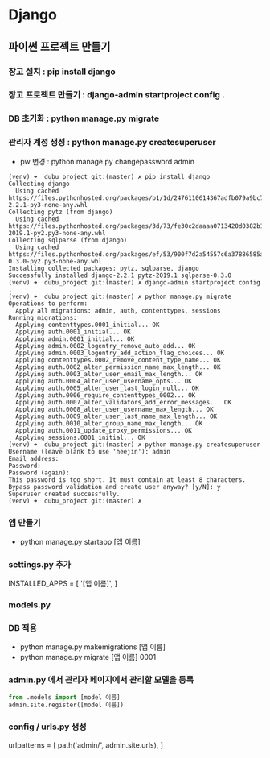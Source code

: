 # Django
## 파이썬 프로젝트 만들기
### 장고 설치 : pip install django
### 장고 프로젝트 만들기 : django-admin startproject config .
### DB 초기화 : python manage.py migrate
### 관리자 계정 생성 : python manage.py createsuperuser
- pw 변경 : python manage.py changepassword admin

```terminal
(venv) ➜  dubu_project git:(master) ✗ pip install django
Collecting django
  Using cached https://files.pythonhosted.org/packages/b1/1d/2476110614367adfb079a9bc718621f9fc8351e9214e1750cae1832d4090/Django-2.2.1-py3-none-any.whl
Collecting pytz (from django)
  Using cached https://files.pythonhosted.org/packages/3d/73/fe30c2daaaa0713420d0382b16fbb761409f532c56bdcc514bf7b6262bb6/pytz-2019.1-py2.py3-none-any.whl
Collecting sqlparse (from django)
  Using cached https://files.pythonhosted.org/packages/ef/53/900f7d2a54557c6a37886585a91336520e5539e3ae2423ff1102daf4f3a7/sqlparse-0.3.0-py2.py3-none-any.whl
Installing collected packages: pytz, sqlparse, django
Successfully installed django-2.2.1 pytz-2019.1 sqlparse-0.3.0
(venv) ➜  dubu_project git:(master) ✗ django-admin startproject config .
(venv) ➜  dubu_project git:(master) ✗ python manage.py migrate
Operations to perform:
  Apply all migrations: admin, auth, contenttypes, sessions
Running migrations:
  Applying contenttypes.0001_initial... OK
  Applying auth.0001_initial... OK
  Applying admin.0001_initial... OK
  Applying admin.0002_logentry_remove_auto_add... OK
  Applying admin.0003_logentry_add_action_flag_choices... OK
  Applying contenttypes.0002_remove_content_type_name... OK
  Applying auth.0002_alter_permission_name_max_length... OK
  Applying auth.0003_alter_user_email_max_length... OK
  Applying auth.0004_alter_user_username_opts... OK
  Applying auth.0005_alter_user_last_login_null... OK
  Applying auth.0006_require_contenttypes_0002... OK
  Applying auth.0007_alter_validators_add_error_messages... OK
  Applying auth.0008_alter_user_username_max_length... OK
  Applying auth.0009_alter_user_last_name_max_length... OK
  Applying auth.0010_alter_group_name_max_length... OK
  Applying auth.0011_update_proxy_permissions... OK
  Applying sessions.0001_initial... OK
(venv) ➜  dubu_project git:(master) ✗ python manage.py createsuperuser
Username (leave blank to use 'heejin'): admin
Email address: 
Password: 
Password (again): 
This password is too short. It must contain at least 8 characters.
Bypass password validation and create user anyway? [y/N]: y
Superuser created successfully.
(venv) ➜  dubu_project git:(master) ✗ 
```

### 앱 만들기
- python manage.py startapp [앱 이름]

### settings.py 추가
INSTALLED_APPS = [
    '[앱 이름]',
]

### models.py

### DB 적용
- python manage.py makemigrations [앱 이름]
- python manage.py migrate [앱 이름] 0001

### admin.py 에서 관리자 페이지에서 관리할 모델을 등록
```python
from .models import [model 이름]
admin.site.register([model 이름])
```

### config / urls.py 생성
urlpatterns = [
    path('admin/', admin.site.urls),
]

